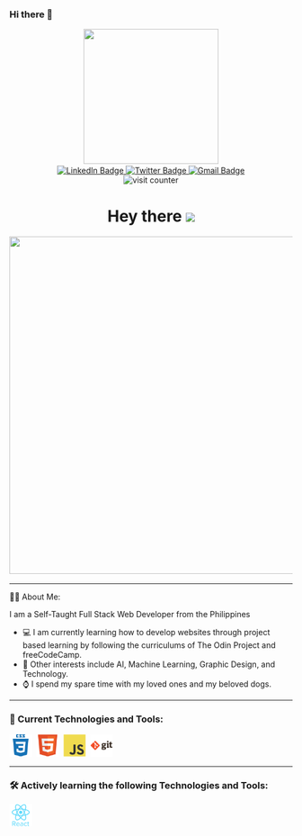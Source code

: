 ### Hi there 👋

<!--
**bigbossbry/bigbossbry** is a ✨ _special_ ✨ repository because its `README.md` (this file) appears on your GitHub profile.

Here are some ideas to get you started:

- 🔭 I’m currently working on ...
- 🌱 I’m currently learning ...
- 👯 I’m looking to collaborate on ...
- 🤔 I’m looking for help with ...
- 💬 Ask me about ...
- 📫 How to reach me: ...
- 😄 Pronouns: ...
- ⚡ Fun fact: ...
-->

<div id="header" align="center">
    <img src="https://media.giphy.com/media/jdPMeyv9rn0hZHh8n9/giphy.gif" height="240" width="240">
    <div id="badges">
        <a href="LI-URL">
            <img src="https://img.shields.io/badge/LinkedIn-blue?style=for-the-badge&logo=linkedin&logoColor=white" alt="LinkedIn Badge"/>
        </a>
        <a href="threads/X/twitter-URL">
            <img src="https://img.shields.io/badge/Twitter-blue?style=for-the-badge&logo=twitter&logoColor=white" alt="Twitter Badge"/>
        </a>
        <a href="gmail">
            <img src="https://img.shields.io/badge/MAIL-red?style=for-the-badge&logo=gmail&logoColor=white" alt="Gmail Badge"/>
        </a>
    </div>
    <img src="https://komarev.com/ghpvc/?username=bigbossbry&style=flat-square&color=blue" alt="visit counter"/>
    <h1>
        Hey there
        <img src="https://media.giphy.com/media/hvRJCLFzcasrR4ia7z/giphy.gif" width="30px"/>
    </h1>
</div>

<div id="about_me" align="center">
    <img src="https://media.giphy.com/media/POGZSdekmTv4MhuYaR/giphy.gif" width="600" height="600">
</div>

---
:man_technologist: About Me:

I am a Self-Taught Full Stack Web Developer from the Philippines

- :computer: I am currently learning how to develop websites through project based learning by following the curriculums of The Odin Project and freeCodeCamp.
- :thinking: Other interests include AI, Machine Learning, Graphic Design, and Technology.
- :watch: I spend my spare time with my loved ones and my beloved dogs.

---

### :wrench: Current Technologies and Tools:

<div>
  <!-- <img src="https://github.com/devicons/devicon/blob/master/icons/react/react-original-wordmark.svg" title="React" alt="React" width="40" height="40"/>&nbsp; -->
  <img src="https://github.com/devicons/devicon/blob/master/icons/css3/css3-plain-wordmark.svg"  title="CSS3" alt="CSS" width="40" height="40"/>&nbsp;
  <img src="https://github.com/devicons/devicon/blob/master/icons/html5/html5-original.svg" title="HTML5" alt="HTML" width="40" height="40"/>&nbsp;
  <img src="https://github.com/devicons/devicon/blob/master/icons/javascript/javascript-original.svg" title="JavaScript" alt="JavaScript" width="40" height="40"/>&nbsp;
  <img src="https://github.com/devicons/devicon/blob/master/icons/git/git-original-wordmark.svg" title="Git" **alt="Git" width="40" height="40"/>
</div>

---

### :hammer_and_wrench: Actively learning the following Technologies and Tools:

<div>
    <img src="https://github.com/devicons/devicon/blob/master/icons/react/react-original-wordmark.svg" title="React" alt="React" width="40" height="40"/>&nbsp;
</div>